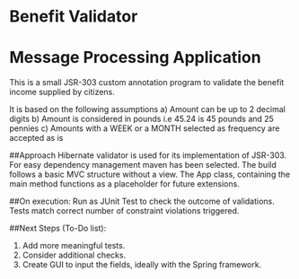 # Benefit Validator
# Message Processing Application
This is a small JSR-303 custom annotation program to validate the benefit income supplied by citizens.

It is based on the following assumptions 
a) Amount can be up to 2 decimal digits
b) Amount is considered in pounds i.e 45.24 is 45 pounds and 25 pennies
c) Amounts with a WEEK or a MONTH selected as frequency are accepted as is

##Approach
Hibernate validator is used for its implementation of JSR-303.
For easy dependency management maven has been selected. 
The build follows a basic MVC structure without a view.
The App class, containing the main method functions as a placeholder for future extensions.

##On execution:
Run as JUnit Test to check the outcome of validations.
Tests match correct number of constraint violations triggered.

##Next Steps (To-Do list):
1) Add more meaningful tests.
2) Consider additional checks.
3) Create GUI to input the fields, ideally with the Spring framework.
